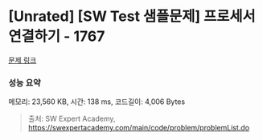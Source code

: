 # [Unrated] [SW Test 샘플문제] 프로세서 연결하기 - 1767 

[문제 링크](https://swexpertacademy.com/main/code/problem/problemDetail.do?contestProbId=AV4suNtaXFEDFAUf) 

### 성능 요약

메모리: 23,560 KB, 시간: 138 ms, 코드길이: 4,006 Bytes



> 출처: SW Expert Academy, https://swexpertacademy.com/main/code/problem/problemList.do